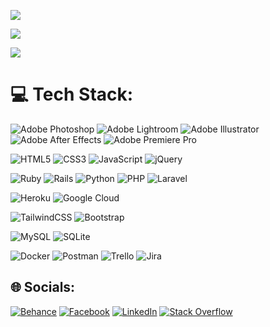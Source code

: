 [![](https://visitcount.itsvg.in/api?id=lucasgeron&icon=5&color=1)](https://visitcount.itsvg.in)

![](https://github-readme-stats.vercel.app/api/top-langs/?username=lucasgeron&theme=default&hide_border=false&include_all_commits=true&count_private=true&layout=compact)

![](https://github-readme-streak-stats.herokuapp.com/?user=lucasgeron&theme=default&hide_border=false)<br/>


# 💻 Tech Stack:
![Adobe Photoshop](https://img.shields.io/badge/adobephotoshop-%2331A8FF.svg?style=flat&logo=adobephotoshop&logoColor=white)
![Adobe Lightroom](https://img.shields.io/badge/Adobe%20Lightroom-31A8FF.svg?style=flat&logo=Adobe%20Lightroom&logoColor=white) 
![Adobe Illustrator](https://img.shields.io/badge/adobeillustrator-%23FF9A00.svg?style=flat&logo=adobeillustrator&logoColor=white) 
![Adobe After Effects](https://img.shields.io/badge/Adobe%20After%20Effects-9999FF.svg?style=flat&logo=Adobe%20After%20Effects&logoColor=white) 
![Adobe Premiere Pro](https://img.shields.io/badge/Adobe%20Premiere%20Pro-9999FF.svg?style=flat&logo=Adobe%20Premiere%20Pro&logoColor=white) 

![HTML5](https://img.shields.io/badge/html5-%23E34F26.svg?style=flat&logo=html5&logoColor=white) 
![CSS3](https://img.shields.io/badge/css3-%231572B6.svg?style=flat&logo=css3&logoColor=white) 
![JavaScript](https://img.shields.io/badge/javascript-%23323330.svg?style=flat&logo=javascript&logoColor=%23F7DF1E) 
![jQuery](https://img.shields.io/badge/jquery-%230769AD.svg?style=flat&logo=jquery&logoColor=white) 

![Ruby](https://img.shields.io/badge/ruby-%23CC342D.svg?style=flat&logo=ruby&logoColor=white) 
![Rails](https://img.shields.io/badge/rails-%23CC0000.svg?style=flat&logo=ruby-on-rails&logoColor=white)
![Python](https://img.shields.io/badge/python-3670A0?style=flat&logo=python&logoColor=ffdd54) 
![PHP](https://img.shields.io/badge/php-%23777BB4.svg?style=flat&logo=php&logoColor=white) 
![Laravel](https://img.shields.io/badge/laravel-%23FF2D20.svg?style=flat&logo=laravel&logoColor=white) 

![Heroku](https://img.shields.io/badge/heroku-%23430098.svg?style=flat&logo=heroku&logoColor=white) 
![Google Cloud](https://img.shields.io/badge/Google%20Cloud-%234285F4.svg?style=flat&logo=google-cloud&logoColor=white) 

![TailwindCSS](https://img.shields.io/badge/tailwindcss-%2338B2AC.svg?style=flat&logo=tailwind-css&logoColor=white)
![Bootstrap](https://img.shields.io/badge/bootstrap-%23563D7C.svg?style=flat&logo=bootstrap&logoColor=white) 

![MySQL](https://img.shields.io/badge/mysql-%2300f.svg?style=flat&logo=mysql&logoColor=white) 
![SQLite](https://img.shields.io/badge/sqlite-%2307405e.svg?style=flat&logo=sqlite&logoColor=white)

![Docker](https://img.shields.io/badge/docker-%230db7ed.svg?style=flat&logo=docker&logoColor=white) 
![Postman](https://img.shields.io/badge/Postman-FF6C37?style=flat&logo=postman&logoColor=white) 
![Trello](https://img.shields.io/badge/Trello-%23026AA7.svg?style=flat&logo=Trello&logoColor=white) 
![Jira](https://img.shields.io/badge/jira-%230A0FFF.svg?style=flat&logo=jira&logoColor=white)

## 🌐 Socials:
[![Behance](https://img.shields.io/badge/Behance-1769ff?logo=behance&logoColor=white)](https://behance.net/lucasgeron) [![Facebook](https://img.shields.io/badge/Instagram-%23E4405F.svg?logo=Instagram&logoColor=white)](https://instagram.com/oolucasfernando) [![LinkedIn](https://img.shields.io/badge/LinkedIn-%230077B5.svg?logo=linkedin&logoColor=white)](https://linkedin.com/in/lucasgeron) [![Stack Overflow](https://img.shields.io/badge/-Stackoverflow-FE7A16?logo=stack-overflow&logoColor=white)](https://stackoverflow.com/users/lucasgeron) 

